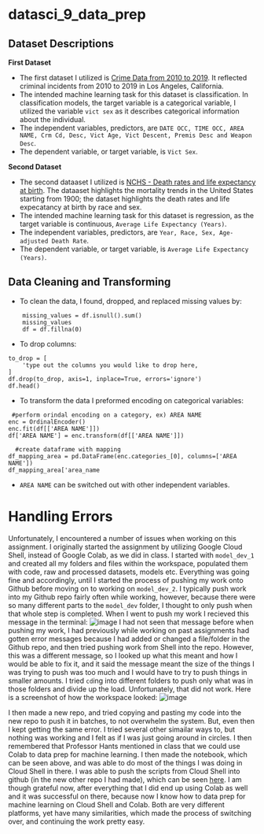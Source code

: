 # datasci_9_data_prep

## Dataset Descriptions
**First Dataset**
- The first dataset I utilized is [Crime Data from 2010 to 2019](https://catalog.data.gov/dataset/crime-data-from-2010-to-2019). It reflected criminal incidents from 2010 to 2019 in Los Angeles, California.
- The intended machine learning task for this dataset is classification. In classification models, the target variable is a categorical variable, I utilized the variable `vict sex` as it describes categorical information about the individual.
- The independent variables, predictors, are `DATE OCC, TIME OCC, AREA NAME, Crm Cd, Desc, Vict Age, Vict Descent, Premis Desc and Weapon Desc`.
- The dependent variable, or target variable, is `Vict Sex`. 

**Second Dataset**
- The second dataaset I utilized is [NCHS - Death rates and life expectancy at birth](https://catalog.data.gov/dataset/nchs-death-rates-and-life-expectancy-at-birth). The dataaset highlights the mortality trends in the United States starting from 1900; the dataset highlights the death rates and life expecatancy at birth by race and sex. 
- The intended machine learning task for this dataset is regression, as the target variable is continuous, `Average Life Expectancy (Years)`.
-  The independent variables, predictors, are `Year, Race, Sex, Age-adjusted Death Rate`.
-  The dependent variable, or target variable, is `Average Life Expectancy (Years)`.

## Data Cleaning and Transforming 
- To clean the data, I found, dropped, and replaced missing values by:
  
```
    missing_values = df.isnull().sum()
    missing_values
    df = df.fillna(0)
```

- To drop columns:
```
to_drop = [
    'type out the columns you would like to drop here,
]
df.drop(to_drop, axis=1, inplace=True, errors='ignore')
df.head()
```

 -  To transform the data I preformed encoding on categorical variables:

```     
 #perform orindal encoding on a category, ex) AREA NAME
enc = OrdinalEncoder()
enc.fit(df[['AREA NAME']])
df['AREA NAME'] = enc.transform(df[['AREA NAME']])

  #create dataframe with mapping
df_mapping_area = pd.DataFrame(enc.categories_[0], columns=['AREA NAME'])
df_mapping_area['area_name
```

  - `AREA NAME` can be switched out with other independent variables.

# Handling Errors
Unfortunately, I encountered a number of issues when working on this assignment. I originally started the assignment by utilizing Google Cloud Shell, instead of Google Colab, as we did in class. I started with `model_dev_1` and created all my folders and files within the workspace, populated them with code, raw and processed datasets, models etc. Everything was going fine and accordingly, until I started the process of pushing my work onto Github before moving on to working on `model_dev_2`. I typically push work into my Github repo fairly often while working, however, because there were so many different parts to the `model_dev` folder, I thought to only push when that whole step is completed. When I went to push my work I recieved this message in the terminal: ![image](https://github.com/amnasyed1/datasci_9_data_prep/assets/123895397/b6c2c89e-f342-4f71-b831-92142d4a36e3)
I had not seen that message before when pushing my work, I had previously while working on past assignments had gotten error messages because I had added or changed a file/folder in the Github repo, and then tried pushing work from Shell into the repo. However, this was a different message, so I looked up what this meant and how I would be able to fix it, and it said the message meant the size of the things I was trying to push was too much and I would have to try to push things in smaller amounts. I tried `cd`ing into different folders to push only what was in those folders and divide up the load. Unfortunately, that did not work. Here is a screenshot of how the workspace looked: ![image](https://github.com/amnasyed1/datasci_9_data_prep/assets/123895397/56ffbad6-8642-477c-a58b-b947c23e9b60)

I then made a new repo, and tried copying and pasting my code into the new repo to push it in batches, to not overwhelm the system. But, even then I kept getting the same error. I tried several other simailar ways to, but nothing was working and I felt as if I was just going around in circles. I then remembered that Professor Hants mentioned in class that we could use Colab to data prep for machine learning. I then made the notebook, which can be seen above, and was able to do most of the things I was doing in Cloud Shell in there. I was able to push the scripts from Cloud Shell into github (in the new other repo I had made), which can be seen [here](https://github.com/amnasyed1/datasci_9_data_prep2/tree/main/model_dev_1/scripts). 
I am though grateful now, after everything that I did end up using Colab as well and it was successful on there, because now I know how to data prep for machine learning on Cloud Shell and Colab. Both are very different platforms, yet have many similarities, which made the process of switching over, and continuing the work pretty easy. 
